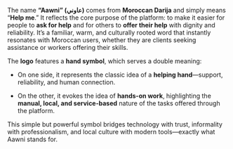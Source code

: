 
The name **“Aawni” (عاوني)** comes from **Moroccan Darija** and simply means “**Help me**.” It reflects the core purpose of the platform: to make it easier for people to **ask for help** and for others to **offer their help** with dignity and reliability. It’s a familiar, warm, and culturally rooted word that instantly resonates with Moroccan users, whether they are clients seeking assistance or workers offering their skills.

  

The **logo** features a **hand symbol**, which serves a double meaning:

- On one side, it represents the classic idea of a **helping hand**—support, reliability, and human connection.
    
- On the other, it evokes the idea of **hands-on work**, highlighting the **manual, local, and service-based** nature of the tasks offered through the platform.
    

  

This simple but powerful symbol bridges technology with trust, informality with professionalism, and local culture with modern tools—exactly what Aawni stands for.